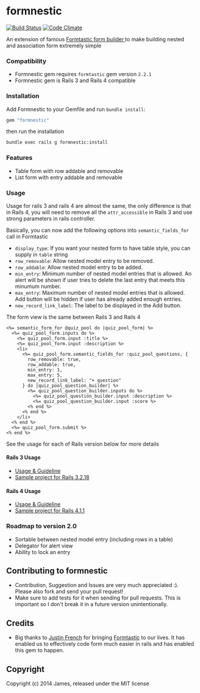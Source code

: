 # formnestic

[![Build Status](https://travis-ci.org/jameshuynh/formnestic.svg?branch=master)](https://travis-ci.org/jameshuynh/formnestic)
[![Code Climate](https://codeclimate.com/github/jameshuynh/formnestic.png)](https://codeclimate.com/github/jameshuynh/formnestic)

An extension of famous [Formtastic form builder ](https://github.com/justinfrench/formtastic) to make building nested and association form extremely simple

### Compatibility

- Formnestic gem requires ``formtastic`` gem version ``2.2.1``
- Formnestic gem is Rails 3 and Rails 4 compatible

### Installation

Add Formnestic to your Gemfile and run ``bundle install``:

```ruby
gem "formnestic"
```

then run the installation

```bash
bundle exec rails g formnestic:install
```

### Features

- Table form with row addable and removable
- List form with entry addable and removable

### Usage

Usage for rails 3 and rails 4 are almost the same, the only difference is that in Rails 4, you will need to remove all the ``attr_accessible`` in Rails 3 and use strong parameters in rails controller.

Basically, you can now add the following options into ``semantic_fields_for`` call in Formtastic

- ``display_type``: If you want your nested form to have table style, you can supply in ``table`` string
- ``row_removable``: Allow nested model entry to be removed.
- ``row_addable``: Allow nested model entry to be added.
- ``min_entry``: Minimum number of nested model entries that is allowed. An alert will be shown if user tries to delete the last entry that meets this minumum number.
- ``max_entry``: Maximum number of nested model entries that is allowed. Add button will be hidden if user has already added enough entries.
- ``new_record_link_label``: The label to be displayed in the Add button.

The form view is the same between Rails 3 and Rails 4

```erb
<%= semantic_form_for @quiz_pool do |quiz_pool_form| %>
  <%= quiz_pool_form.inputs do %>
    <%= quiz_pool_form.input :title %>
    <%= quiz_pool_form.input :description %>
    <li>
      <%= quiz_pool_form.semantic_fields_for :quiz_pool_questions, {
        row_removable: true, 
        row_addable: true,
        min_entry: 1, 
        max_entry: 5,
        new_record_link_label: "+ question"
      } do |quiz_pool_question_builder| %>
        <%= quiz_pool_question_builder.inputs do %>
          <%= quiz_pool_question_builder.input :description %>
          <%= quiz_pool_question_builder.input :score %>
        <% end %>
      <% end %>
    </li>
  <% end %>
  <%= quiz_pool_form.submit %>
<% end %>
```


See the usage for each of Rails version below for more details

#### Rails 3 Usage

- [Usage & Guideline](https://github.com/jameshuynh/formnestic/wiki/Rails-3-Guideline-and-Usage)
- [Sample project for Rails 3.2.18](https://github.com/jameshuynh/formnestic-sample-rails3)

#### Rails 4 Usage

- [Usage & Guideline](https://github.com/jameshuynh/formnestic/wiki/Rails-4-Guideline-and-Usage)
- [Sample project for Rails 4.1.1](https://github.com/jameshuynh/formnestic-sample-rails4)

### Roadmap to version 2.0

- Sortable between nested model entry (including rows in a table)
- Delegator for alert view
- Ability to lock an entry

## Contributing to formnestic
 
- Contribution, Suggestion and Issues are very much appreciated :). Please also fork and send your pull request!
- Make sure to add tests for it when sending for pull requests. This is important so I don't break it in a future version unintentionally.

## Credits

- Big thanks to [Justin French](https://github.com/justinfrench) for bringing [Formtastic](https://github.com/justinfrench/formtastic) to our lives. It has enabled us to effectively code form much easier in rails and has enabled this gem to happen.

## Copyright

Copyright (c) 2014 James, released under the MIT license

